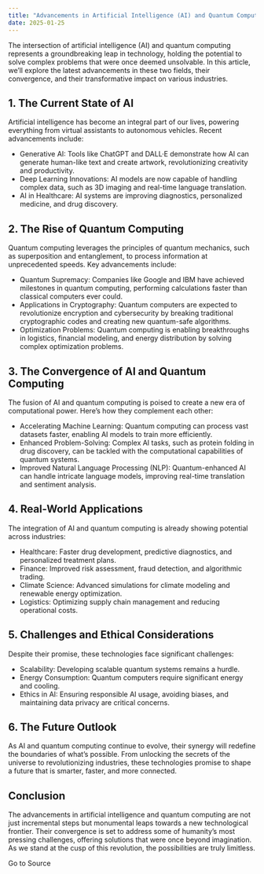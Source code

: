 ```yaml
---
title: "Advancements in Artificial Intelligence (AI) and Quantum Computing: A Technological Revolution"
date: 2025-01-25
---
```


The intersection of artificial intelligence (AI) and quantum computing represents a groundbreaking leap in technology, holding the potential to solve complex problems that were once deemed unsolvable. In this article, we’ll explore the latest advancements in these two fields, their convergence, and their transformative impact on various industries.

## **1\. The Current State of AI**

Artificial intelligence has become an integral part of our lives, powering everything from virtual assistants to autonomous vehicles. Recent advancements include:

- Generative AI: Tools like ChatGPT and DALL·E demonstrate how AI can generate human-like text and create artwork, revolutionizing creativity and productivity.
- Deep Learning Innovations: AI models are now capable of handling complex data, such as 3D imaging and real-time language translation.
- AI in Healthcare: AI systems are improving diagnostics, personalized medicine, and drug discovery.

## **2\. The Rise of Quantum Computing**

Quantum computing leverages the principles of quantum mechanics, such as superposition and entanglement, to process information at unprecedented speeds. Key advancements include:

- Quantum Supremacy: Companies like Google and IBM have achieved milestones in quantum computing, performing calculations faster than classical computers ever could.
- Applications in Cryptography: Quantum computers are expected to revolutionize encryption and cybersecurity by breaking traditional cryptographic codes and creating new quantum-safe algorithms.
- Optimization Problems: Quantum computing is enabling breakthroughs in logistics, financial modeling, and energy distribution by solving complex optimization problems.

## **3\. The Convergence of AI and Quantum Computing**

The fusion of AI and quantum computing is poised to create a new era of computational power. Here’s how they complement each other:

- Accelerating Machine Learning: Quantum computing can process vast datasets faster, enabling AI models to train more efficiently.
- Enhanced Problem-Solving: Complex AI tasks, such as protein folding in drug discovery, can be tackled with the computational capabilities of quantum systems.
- Improved Natural Language Processing (NLP): Quantum-enhanced AI can handle intricate language models, improving real-time translation and sentiment analysis.

## **4\. Real-World Applications**

The integration of AI and quantum computing is already showing potential across industries:

- Healthcare: Faster drug development, predictive diagnostics, and personalized treatment plans.
- Finance: Improved risk assessment, fraud detection, and algorithmic trading.
- Climate Science: Advanced simulations for climate modeling and renewable energy optimization.
- Logistics: Optimizing supply chain management and reducing operational costs.

## **5\. Challenges and Ethical Considerations**

Despite their promise, these technologies face significant challenges:

- Scalability: Developing scalable quantum systems remains a hurdle.
- Energy Consumption: Quantum computers require significant energy and cooling.
- Ethics in AI: Ensuring responsible AI usage, avoiding biases, and maintaining data privacy are critical concerns.

## **6\. The Future Outlook**

As AI and quantum computing continue to evolve, their synergy will redefine the boundaries of what’s possible. From unlocking the secrets of the universe to revolutionizing industries, these technologies promise to shape a future that is smarter, faster, and more connected.

## **Conclusion**

The advancements in artificial intelligence and quantum computing are not just incremental steps but monumental leaps towards a new technological frontier. Their convergence is set to address some of humanity’s most pressing challenges, offering solutions that were once beyond imagination. As we stand at the cusp of this revolution, the possibilities are truly limitless.

Go to Source
